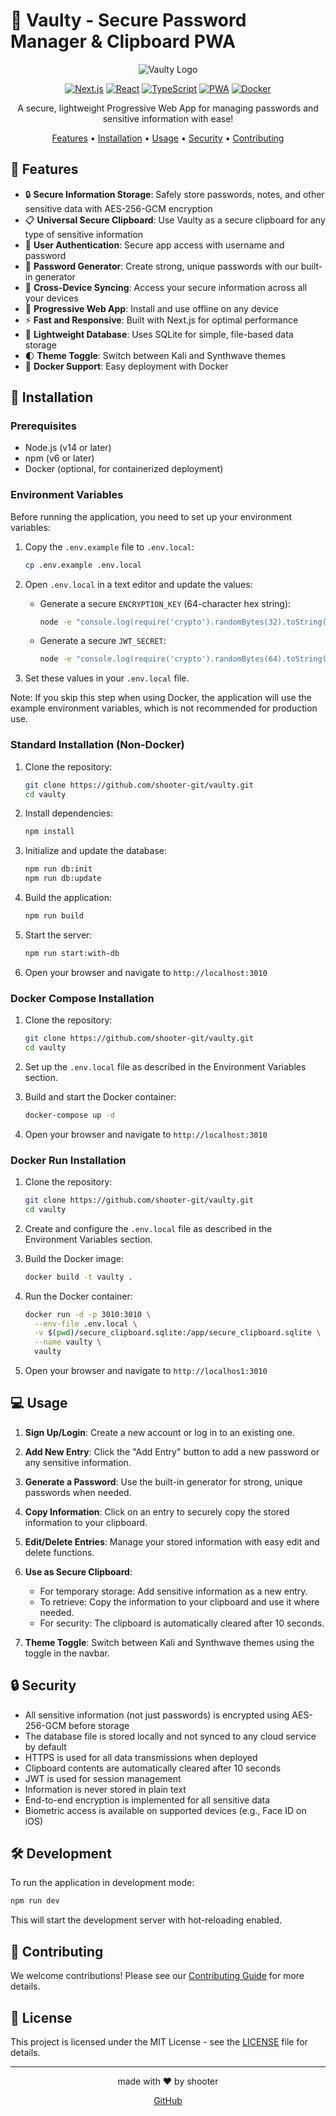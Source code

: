 # 🔐 Vaulty - Secure Password Manager & Clipboard PWA

<div align="center">

![Vaulty Logo](https://via.placeholder.com/150)

[![Next.js](https://img.shields.io/badge/Next.js-000000?style=for-the-badge&logo=next.js&logoColor=white)](https://nextjs.org/)
[![React](https://img.shields.io/badge/React-61DAFB?style=for-the-badge&logo=react&logoColor=black)](https://reactjs.org/)
[![TypeScript](https://img.shields.io/badge/TypeScript-3178C6?style=for-the-badge&logo=typescript&logoColor=white)](https://www.typescriptlang.org/)
[![PWA](https://img.shields.io/badge/PWA-5A0FC8?style=for-the-badge&logo=pwa&logoColor=white)](https://web.dev/progressive-web-apps/)
[![Docker](https://img.shields.io/badge/Docker-2496ED?style=for-the-badge&logo=docker&logoColor=white)](https://www.docker.com/)

A secure, lightweight Progressive Web App for managing passwords and sensitive information with ease!

[Features](#-features) • [Installation](#-installation) • [Usage](#-usage) • [Security](#-security) • [Contributing](#-contributing)

</div>

## 🌟 Features

- 🔒 **Secure Information Storage**: Safely store passwords, notes, and other sensitive data with AES-256-GCM encryption
- 📋 **Universal Secure Clipboard**: Use Vaulty as a secure clipboard for any type of sensitive information
- 🔢 **User Authentication**: Secure app access with username and password
- 🎲 **Password Generator**: Create strong, unique passwords with our built-in generator
- 📱 **Cross-Device Syncing**: Access your secure information across all your devices
- 🚀 **Progressive Web App**: Install and use offline on any device
- ⚡ **Fast and Responsive**: Built with Next.js for optimal performance
- 💾 **Lightweight Database**: Uses SQLite for simple, file-based data storage
- 🌓 **Theme Toggle**: Switch between Kali and Synthwave themes
- 🐳 **Docker Support**: Easy deployment with Docker

## 🚀 Installation

### Prerequisites

- Node.js (v14 or later)
- npm (v6 or later)
- Docker (optional, for containerized deployment)

### Environment Variables

Before running the application, you need to set up your environment variables:

1. Copy the `.env.example` file to `.env.local`:
   ```bash
   cp .env.example .env.local
   ```

2. Open `.env.local` in a text editor and update the values:

   - Generate a secure `ENCRYPTION_KEY` (64-character hex string):
     ```bash
     node -e "console.log(require('crypto').randomBytes(32).toString('hex'))"
     ```
   - Generate a secure `JWT_SECRET`:
     ```bash
     node -e "console.log(require('crypto').randomBytes(64).toString('base64'))"
     ```

3. Set these values in your `.env.local` file.

Note: If you skip this step when using Docker, the application will use the example environment variables, which is not recommended for production use.

### Standard Installation (Non-Docker)

1. Clone the repository:
   ```bash
   git clone https://github.com/shooter-git/vaulty.git
   cd vaulty
   ```

2. Install dependencies:
   ```bash
   npm install
   ```

3. Initialize and update the database:
   ```bash
   npm run db:init
   npm run db:update
   ```

4. Build the application:
   ```bash
   npm run build
   ```

5. Start the server:
   ```bash
   npm run start:with-db
   ```

6. Open your browser and navigate to `http://localhost:3010`

### Docker Compose Installation

1. Clone the repository:
   ```bash
   git clone https://github.com/shooter-git/vaulty.git
   cd vaulty
   ```

2. Set up the `.env.local` file as described in the Environment Variables section.

3. Build and start the Docker container:
   ```bash
   docker-compose up -d
   ```

4. Open your browser and navigate to `http://localhost:3010`

### Docker Run Installation

1. Clone the repository:
   ```bash
   git clone https://github.com/shooter-git/vaulty.git
   cd vaulty
   ```

2. Create and configure the `.env.local` file as described in the Environment Variables section.

3. Build the Docker image:
   ```bash
   docker build -t vaulty .
   ```

4. Run the Docker container:
   ```bash
   docker run -d -p 3010:3010 \
     --env-file .env.local \
     -v $(pwd)/secure_clipboard.sqlite:/app/secure_clipboard.sqlite \
     --name vaulty \
     vaulty
   ```

5. Open your browser and navigate to `http://localhos1:3010`

## 💻 Usage

1. **Sign Up/Login**: Create a new account or log in to an existing one.

2. **Add New Entry**: Click the "Add Entry" button to add a new password or any sensitive information.

3. **Generate a Password**: Use the built-in generator for strong, unique passwords when needed.

4. **Copy Information**: Click on an entry to securely copy the stored information to your clipboard.

5. **Edit/Delete Entries**: Manage your stored information with easy edit and delete functions.

6. **Use as Secure Clipboard**: 
   - For temporary storage: Add sensitive information as a new entry.
   - To retrieve: Copy the information to your clipboard and use it where needed.
   - For security: The clipboard is automatically cleared after 10 seconds.

7. **Theme Toggle**: Switch between Kali and Synthwave themes using the toggle in the navbar.

## 🔒 Security

- All sensitive information (not just passwords) is encrypted using AES-256-GCM before storage
- The database file is stored locally and not synced to any cloud service by default
- HTTPS is used for all data transmissions when deployed
- Clipboard contents are automatically cleared after 10 seconds
- JWT is used for session management
- Information is never stored in plain text
- End-to-end encryption is implemented for all sensitive data
- Biometric access is available on supported devices (e.g., Face ID on iOS)

## 🛠️ Development

To run the application in development mode:

```bash
npm run dev
```

This will start the development server with hot-reloading enabled.

## 🤝 Contributing

We welcome contributions! Please see our [Contributing Guide](CONTRIBUTING.md) for more details.

## 📄 License

This project is licensed under the MIT License - see the [LICENSE](LICENSE) file for details.

---

<div align="center">
made with ❤️ by shooter

[GitHub](https://github.com/shooter-git)
</div>